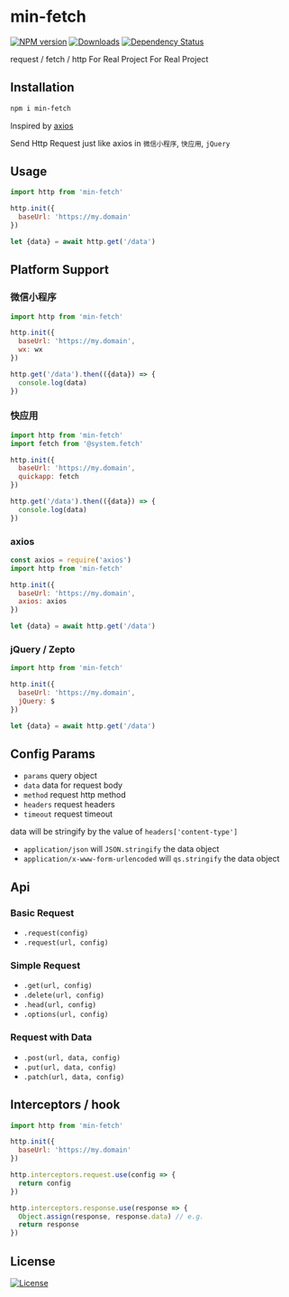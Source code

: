 min-fetch
===

[![NPM version][npm-image]][npm-url]
[![Downloads][downloads-image]][downloads-url]
[![Dependency Status][david-image]][david-url]

[npm-image]: https://img.shields.io/npm/v/min-fetch.svg?style=flat-square
[npm-url]: https://npmjs.org/package/min-fetch
[downloads-image]: http://img.shields.io/npm/dm/min-fetch.svg?style=flat-square
[downloads-url]: https://npmjs.org/package/min-fetch
[david-image]: http://img.shields.io/david/chunpu/min-fetch.svg?style=flat-square
[david-url]: https://david-dm.org/chunpu/min-fetch


request / fetch / http For Real Project For Real Project

Installation
---

```sh
npm i min-fetch
```

Inspired by [axios](https://github.com/axios/axios)

Send Http Request just like axios in `微信小程序`, `快应用`, `jQuery`

Usage
---

```js
import http from 'min-fetch'

http.init({
  baseUrl: 'https://my.domain'
})

let {data} = await http.get('/data')
```


Platform Support
---

### 微信小程序

```js
import http from 'min-fetch'

http.init({
  baseUrl: 'https://my.domain',
  wx: wx
})

http.get('/data').then(({data}) => {
  console.log(data)
})
```


### 快应用

```js
import http from 'min-fetch'
import fetch from '@system.fetch'

http.init({
  baseUrl: 'https://my.domain',
  quickapp: fetch
})

http.get('/data').then(({data}) => {
  console.log(data)
})
```

### axios

```js
const axios = require('axios')
import http from 'min-fetch'

http.init({
  baseUrl: 'https://my.domain',
  axios: axios
})

let {data} = await http.get('/data')
```

### jQuery / Zepto

```js
import http from 'min-fetch'

http.init({
  baseUrl: 'https://my.domain',
  jQuery: $
})

let {data} = await http.get('/data')
```

Config Params
---

- `params` query object
- `data` data for request body
- `method` request http method
- `headers` request headers
- `timeout` request timeout

data will be stringify by the value of `headers['content-type']`

- `application/json` will `JSON.stringify` the data object
- `application/x-www-form-urlencoded` will `qs.stringify` the data object


Api
---

### Basic Request

- `.request(config)`
- `.request(url, config)`

### Simple Request

- `.get(url, config)`
- `.delete(url, config)`
- `.head(url, config)`
- `.options(url, config)`

### Request with Data

- `.post(url, data, config)`
- `.put(url, data, config)`
- `.patch(url, data, config)`

Interceptors / hook
---

```js
import http from 'min-fetch'

http.init({
  baseUrl: 'https://my.domain'
})

http.interceptors.request.use(config => {
  return config
})

http.interceptors.response.use(response => {
  Object.assign(response, response.data) // e.g.
  return response
})
```

License
---

[![License][license-image]][license-url]

[license-image]: http://img.shields.io/npm/l/min-fetch.svg?style=flat-square
[license-url]: #
